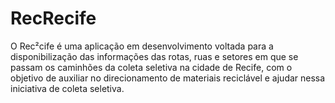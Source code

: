# RecRecife
O Rec²cife é uma aplicação em desenvolvimento voltada para a disponibilização das informações das rotas, ruas e setores em que se passam os caminhões da coleta seletiva na cidade de Recife, com o objetivo de auxiliar no direcionamento de materiais reciclável e ajudar nessa iniciativa de coleta seletiva.
